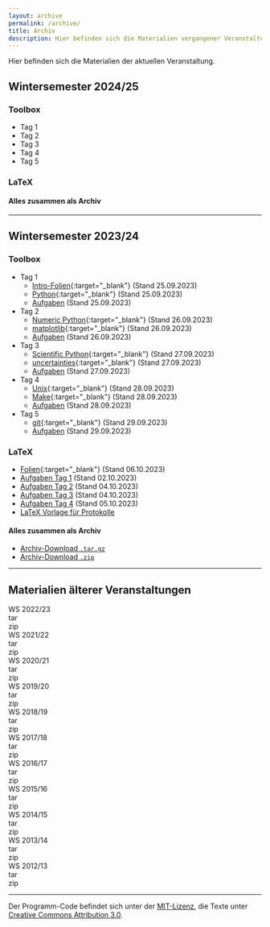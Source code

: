 ```yaml
---
layout: archive
permalink: /archive/
title: Archiv
description: Hier befinden sich die Materialien vergangener Veranstaltungen.
---
```


<p class="lead">Hier befinden sich die Materialien der aktuellen Veranstaltung.</p>

## Wintersemester 2024/25
[//]: <> (Referring to current version.)

### Toolbox
- Tag 1
    <!-- - [Intro-Folien](/files/archive/current/intro.pdf){:target="_blank"} (Stand 25.09.2024) -->
    <!-- - [Python](/files/archive/current/python.html){:target="_blank"} (Stand 25.09.2024) -->
    <!-- - [Aufgaben](/files/archive/current/exercises-toolbox-1.zip) (Stand 25.09.2024) -->
- Tag 2
    <!-- - [Numeric Python](/files/archive/current/numeric-python.html){:target="_blank"} (Stand 26.09.2024) -->
    <!-- - [matplotlib](/files/archive/current/matplotlib.html){:target="_blank"} (Stand 26.09.2024) -->
    <!-- - [Aufgaben](/files/archive/current/exercises-toolbox-2.zip) (Stand 26.09.2024) -->
- Tag 3
    <!-- - [Scientific Python](/files/archive/current/scientific-python.html){:target="_blank"} (Stand 27.09.2024) -->
    <!-- - [uncertainties](/files/archive/current/uncertainties.html){:target="_blank"} (Stand 27.09.2024) -->
    <!-- - [Aufgaben](/files/archive/current/exercises-toolbox-3.zip) (Stand 27.09.2024) -->
- Tag 4
    <!-- - [Unix](/files/archive/current/unix.pdf){:target="_blank"} (Stand 28.09.2024) -->
    <!-- - [Make](/files/archive/current/make.pdf){:target="_blank"} (Stand 28.09.2024) -->
    <!-- - [Aufgaben](/files/archive/current/exercises-toolbox-4.zip) (Stand 28.09.2024) -->
- Tag 5
    <!-- - [git](/files/archive/current/git.pdf){:target="_blank"} (Stand 29.09.2024) -->
    <!-- - [Aufgaben](/files/archive/current/exercises-toolbox-5.zip) (Stand 29.09.2024) -->

### LaTeX
<!-- - [Folien](/files/archive/current/latex.pdf){:target="_blank"} (Stand 06.10.2024) -->
<!-- - [Aufgaben Tag 1](/files/archive/current/exercises-latex-1.zip) (Stand 02.10.2024) -->
<!-- - [Aufgaben Tag 2](/files/archive/current/exercises-latex-2.zip) (Stand 04.10.2024) -->
<!-- - [Aufgaben Tag 3](/files/archive/current/exercises-latex-3.zip) (Stand 04.10.2024) -->
<!-- - [Aufgaben Tag 4](/files/archive/current/exercises-latex-4.zip) (Stand 05.10.2024) -->
<!-- - <a href="https://github.com/pep-dortmund/toolbox-workshop-protocol-template" target="_blank">LaTeX Vorlage für Protokolle</a> -->

#### Alles zusammen als Archiv
<!-- - [Archiv-Download `.tar.gz`](/files/archive/current.tar.gz) -->
<!-- - [Archiv-Download `.zip`](/files/archive/current.zip) -->

---

## Wintersemester 2023/24
[//]: <> (Referring to latest version.)

### Toolbox
- Tag 1
    - [Intro-Folien](/files/archive/latest/intro.pdf){:target="_blank"} (Stand 25.09.2023)
    - [Python](/files/archive/latest/python.html){:target="_blank"} (Stand 25.09.2023)
    - [Aufgaben](/files/archive/latest/exercises-toolbox-1.zip) (Stand 25.09.2023)
- Tag 2
    - [Numeric Python](/files/archive/latest/numeric-python.html){:target="_blank"} (Stand 26.09.2023)
    - [matplotlib](/files/archive/latest/matplotlib.html){:target="_blank"} (Stand 26.09.2023)
    - [Aufgaben](/files/archive/latest/exercises-toolbox-2.zip) (Stand 26.09.2023)
- Tag 3
    - [Scientific Python](/files/archive/latest/scientific-python.html){:target="_blank"} (Stand 27.09.2023)
    - [uncertainties](/files/archive/latest/uncertainties.html){:target="_blank"} (Stand 27.09.2023)
    - [Aufgaben](/files/archive/latest/exercises-toolbox-3.zip) (Stand 27.09.2023)
- Tag 4
    - [Unix](/files/archive/latest/unix.pdf){:target="_blank"} (Stand 28.09.2023)
    - [Make](/files/archive/latest/make.pdf){:target="_blank"} (Stand 28.09.2023)
    - [Aufgaben](/files/archive/latest/exercises-toolbox-4.zip) (Stand 28.09.2023)
- Tag 5
    - [git](/files/archive/latest/git.pdf){:target="_blank"} (Stand 29.09.2023)
    - [Aufgaben](/files/archive/latest/exercises-toolbox-5.zip) (Stand 29.09.2023)

### LaTeX
- [Folien](/files/archive/latest/latex.pdf){:target="_blank"} (Stand 06.10.2023)
- [Aufgaben Tag 1](/files/archive/latest/exercises-latex-1.zip) (Stand 02.10.2023)
- [Aufgaben Tag 2](/files/archive/latest/exercises-latex-2.zip) (Stand 04.10.2023)
- [Aufgaben Tag 3](/files/archive/latest/exercises-latex-3.zip) (Stand 04.10.2023)
- [Aufgaben Tag 4](/files/archive/latest/exercises-latex-4.zip) (Stand 05.10.2023)
- <a href="https://github.com/pep-dortmund/toolbox-workshop-protocol-template" target="_blank">LaTeX Vorlage für Protokolle</a>

#### Alles zusammen als Archiv
- [Archiv-Download `.tar.gz`](/files/archive/latest.tar.gz)
- [Archiv-Download `.zip`](/files/archive/latest.zip)

---

## Materialien älterer Veranstaltungen

<div class="archive-grid">
  <div class="grid-item">
    <div class="archive-card">
      <div class="archive-title">WS 2022/23</div>
      <div class="archive-body"> tar</div>
      <a href="/files/archive/2022.tar.gz" class="archive-dl"></a>
      <div class="archive-body"> zip</div>
      <a href="/files/archive/2022.zip" class="archive-dl"></a>
    </div>
  </div>
  <div class="grid-item">
    <div class="archive-card">
      <div class="archive-title">WS 2021/22</div>
      <div class="archive-body"> tar</div>
      <a href="/files/archive/2021.tar.gz" class="archive-dl"></a>
      <div class="archive-body"> zip</div>
      <a href="/files/archive/2021.zip" class="archive-dl"></a>
    </div>
  </div>
  <div class="grid-item">
    <div class="archive-card">
      <div class="archive-title">WS 2020/21</div>
      <div class="archive-body"> tar</div>
      <a href="/files/archive/2020.tar.gz" class="archive-dl"></a>
      <div class="archive-body"> zip</div>
      <a href="/files/archive/2020.zip" class="archive-dl"></a>
    </div>
  </div>
  <div class="grid-item">
    <div class="archive-card">
      <div class="archive-title">WS 2019/20</div>
      <div class="archive-body"> tar</div>
      <a href="/files/archive/2019.tar.gz" class="archive-dl"></a>
      <div class="archive-body"> zip</div>
      <a href="/files/archive/2019.zip" class="archive-dl"></a>
    </div>
  </div>
  <div class="grid-item">
    <div class="archive-card">
      <div class="archive-title">WS 2018/19</div>
      <div class="archive-body"> tar</div>
      <a href="/files/archive/2018.tar.gz" class="archive-dl"></a>
      <div class="archive-body"> zip</div>
      <a href="/files/archive/2018.zip" class="archive-dl"></a>
    </div>
  </div>
  <div class="grid-item">
    <div class="archive-card">
      <div class="archive-title">WS 2017/18</div>
      <div class="archive-body"> tar</div>
      <a href="/files/archive/2017.tar.gz" class="archive-dl"></a>
      <div class="archive-body"> zip</div>
      <a href="/files/archive/2017.zip" class="archive-dl"></a>
    </div>
  </div>
  <div class="grid-item">
    <div class="archive-card">
      <div class="archive-title">WS 2016/17</div>
      <div class="archive-body"> tar</div>
      <a href="/files/archive/2016.tar.gz" class="archive-dl"></a>
      <div class="archive-body"> zip</div>
      <a href="/files/archive/2016.zip" class="archive-dl"></a>
    </div>
  </div>
  <div class="grid-item">
    <div class="archive-card">
      <div class="archive-title">WS 2015/16</div>
      <div class="archive-body"> tar</div>
      <a href="/files/archive/2015.tar.gz" class="archive-dl"></a>
      <div class="archive-body"> zip</div>
      <a href="/files/archive/2015.zip" class="archive-dl"></a>
    </div>
  </div>
  <div class="grid-item">
    <div class="archive-card">
      <div class="archive-title">WS 2014/15</div>
      <div class="archive-body"> tar</div>
      <a href="/files/archive/2014.tar.gz" class="archive-dl"></a>
      <div class="archive-body"> zip</div>
      <a href="/files/archive/2014.zip" class="archive-dl"></a>
    </div>
  </div>
  <div class="grid-item">
    <div class="archive-card">
      <div class="archive-title">WS 2013/14</div>
      <div class="archive-body"> tar</div>
      <a href="/files/archive/2013.tar.gz" class="archive-dl"></a>
      <div class="archive-body"> zip</div>
      <a href="/files/archive/2013.zip" class="archive-dl"></a>
    </div>
  </div>
  <div class="grid-item">
    <div class="archive-card">
      <div class="archive-title">WS 2012/13</div>
      <div class="archive-body"> tar</div>
      <a href="/files/archive/2012.tar.gz" class="archive-dl"></a>
      <div class="archive-body"> zip</div>
      <a href="/files/archive/2012.zip" class="archive-dl"></a>
    </div>
  </div>
</div>

---
Der Programm-Code befindet sich unter der [MIT-Lizenz](http://opensource.org/licenses/MIT), die Texte unter [Creative Commons Attribution 3.0](http://creativecommons.org/licenses/by/3.0/).
